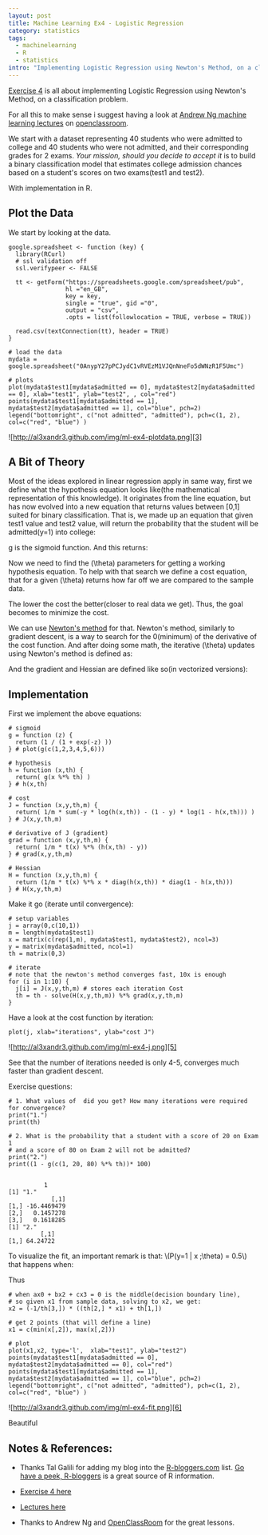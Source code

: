 ```yaml
--- 
layout: post
title: Machine Learning Ex4 - Logistic Regression
category: statistics
tags:
  - machinelearning
  - R
  - statistics
intro: "Implementing Logistic Regression using Newton's Method, on a classification problem"
---
```


<script type="text/javascript" src="http://www.mathjax.org/mathjax/MathJax.js">
    MathJax.Hub.Config({
            jax: ["input/TeX", "output/HTML-CSS"],
        extensions: ["tex2jax.js","TeX/AMSmath.js","TeX/AMSsymbols.js",
                     "TeX/noUndefined.js"],
        tex2jax: {
            inlineMath: [ ["\\(","\\)"] ],
            displayMath: [ ['$$','$$'], ["\\[","\\]"], ["\\begin{displaymath}","\\end{displaymath}"] ],
            skipTags: ["script","noscript","style","textarea","pre","code"],
            ignoreClass: "tex2jax_ignore",
            processEscapes: false,
            processEnvironments: true,
            preview: "TeX"
        },
        showProcessingMessages: true,
        displayAlign: "left",
        displayIndent: "2em",
 
        "HTML-CSS": {
             scale: 100,
             availableFonts: ["STIX","TeX"],
             preferredFont: "TeX",
             webFont: "TeX",
             imageFont: "TeX",
             showMathMenu: true,
        },
        MMLorHTML: {
             prefer: {
                 MSIE:    "MML",
                 Firefox: "MML",
                 Opera:   "HTML",
                 other:   "HTML"
             }
        }
    });
</script>

[Exercise 4][1] is all about implementing Logistic Regression using Newton's
Method, on a classification problem.

For all this to make sense i suggest having a look at [Andrew Ng machine
learning lectures][2] on [openclassroom][2].

We start with a dataset representing 40 students who were admitted to college
and 40 students who were not admitted, and their corresponding grades for 2
exams. _Your mission, should you decide to accept it_ is to build a binary
classification model that estimates college admission chances based on a
student's scores on two exams(test1 and test2).

With implementation in R.

## Plot the Data

We start by looking at the data.

    
    google.spreadsheet <- function (key) {
      library(RCurl)
      # ssl validation off
      ssl.verifypeer <- FALSE
    
      tt <- getForm("https://spreadsheets.google.com/spreadsheet/pub", 
                    hl ="en_GB",
                    key = key, 
                    single = "true", gid ="0", 
                    output = "csv", 
                    .opts = list(followlocation = TRUE, verbose = TRUE)) 
    
      read.csv(textConnection(tt), header = TRUE)
    }
    
    # load the data
    mydata = google.spreadsheet("0AnypY27pPCJydC1vRVEzM1VJQnNneFo5dWNzR1F5Umc")
    
    # plots
    plot(mydata$test1[mydata$admitted == 0], mydata$test2[mydata$admitted == 0], xlab="test1", ylab="test2", , col="red")
    points(mydata$test1[mydata$admitted == 1], mydata$test2[mydata$admitted == 1], col="blue", pch=2)
    legend("bottomright", c("not admitted", "admitted"), pch=c(1, 2), col=c("red", "blue") )
    

![http://al3xandr3.github.com/img/ml-ex4-plotdata.png][3]

## A Bit of Theory

Most of the ideas explored in linear regression apply in same way, first we
define what the hypothesis equation looks like(the mathematical representation
of this knowledge). It originates from the line equation, but has now evolved
into a new equation that returns values between \[0,1\] suited for binary
classification. That is, we made up an equation that given test1 value and
test2 value, will return the probability that the student will be
admitted(y=1) into college:

<script type="math/tex; mode=display">
h_\theta(x) = g(\theta^T x) = \frac{1}{ 1 + e ^{- \theta^T x} }
</script>

g is the sigmoid function. And this returns:

<script type="math/tex; mode=display">
h_\theta(x) = P (y=1 | x; \theta)
</script>

Now we need to find the \(\theta\) parameters for getting a working hypothesis
equation. To help with that search we define a cost equation, that for a given
\(\theta\) returns how far off we are compared to the sample data.

<script type="math/tex; mode=display">
J(\theta) = \frac{1}{m} \sum_{i=1}^m ((-y)log(h_\theta(x)) - (1 - y) log(1- h_\theta(x)) )
</script>

The lower the cost the better(closer to real data we get). Thus, the goal
becomes to minimize the cost.

We can use [Newton's method][4] for that. Newton's method, similarly to
gradient descent, is a way to search for the 0(minimum) of the derivative of
the cost function. And after doing some math, the iterative \(\theta\) updates
using Newton's method is defined as:

<script type="math/tex; mode=display">
\theta^{(t+1)} = \theta^{(t)} -  H^{-1} \nabla_{\theta}J
</script>

And the gradient and Hessian are defined like so(in vectorized versions):

<script type="math/tex; mode=display">
\nabla_{\theta}J  = \frac{1}{m} \sum_{i=1}^m (h_\theta(x) - y) x
</script>

<script type="math/tex; mode=display">
H = \frac{1}{m} \sum_{i=1}^m [h_\theta(x) (1 - h_\theta(x)) x^T x]
</script>

## Implementation

First we implement the above equations:

    
    # sigmoid
    g = function (z) {
      return (1 / (1 + exp(-z) ))
    } # plot(g(c(1,2,3,4,5,6)))
    
    # hypothesis 
    h = function (x,th) {
      return( g(x %*% th) )
    } # h(x,th)
    
    # cost
    J = function (x,y,th,m) {
      return( 1/m * sum(-y * log(h(x,th)) - (1 - y) * log(1 - h(x,th))) )
    } # J(x,y,th,m)
    
    # derivative of J (gradient)
    grad = function (x,y,th,m) {
      return( 1/m * t(x) %*% (h(x,th) - y))
    } # grad(x,y,th,m)
    
    # Hessian
    H = function (x,y,th,m) {
      return (1/m * t(x) %*% x * diag(h(x,th)) * diag(1 - h(x,th)))
    } # H(x,y,th,m)
    

Make it go (iterate until convergence):

    
    # setup variables
    j = array(0,c(10,1))
    m = length(mydata$test1)
    x = matrix(c(rep(1,m), mydata$test1, mydata$test2), ncol=3)
    y = matrix(mydata$admitted, ncol=1)
    th = matrix(0,3)
    
    # iterate 
    # note that the newton's method converges fast, 10x is enough
    for (i in 1:10) {
      j[i] = J(x,y,th,m) # stores each iteration Cost
      th = th - solve(H(x,y,th,m)) %*% grad(x,y,th,m) 
    }
    

Have a look at the cost function by iteration:

    
    plot(j, xlab="iterations", ylab="cost J")
    

![http://al3xandr3.github.com/img/ml-ex4-j.png][5]

See that the number of iterations needed is only 4-5, converges much faster
than gradient descent.

Exercise questions:

    
    # 1. What values of  did you get? How many iterations were required for convergence?
    print("1.")
    print(th)
    
    # 2. What is the probability that a student with a score of 20 on Exam 1
    # and a score of 80 on Exam 2 will not be admitted?
    print("2.")
    print((1 - g(c(1, 20, 80) %*% th))* 100)
    
             
              1
    [1] "1."
                [,1]
    [1,] -16.4469479
    [2,]   0.1457278
    [3,]   0.1618285
    [1] "2."
             [,1]
    [1,] 64.24722
    

To visualize the fit, an important remark is that: \\(P(y=1 | x ;\\theta) =
0.5\\) that happens when:
<script type="math/tex; mode=display">
 \theta^T x=0
</script>
Thus



    
    # when ax0 + bx2 + cx3 = 0 is the middle(decision boundary line),
    # so given x1 from sample data, solving to x2, we get:
    x2 = (-1/th[3,]) * ((th[2,] * x1) + th[1,])
    
    # get 2 points (that will define a line)
    x1 = c(min(x[,2]), max(x[,2]))
    
    # plot
    plot(x1,x2, type='l',  xlab="test1", ylab="test2")
    points(mydata$test1[mydata$admitted == 0], mydata$test2[mydata$admitted == 0], col="red")
    points(mydata$test1[mydata$admitted == 1], mydata$test2[mydata$admitted == 1], col="blue", pch=2)
    legend("bottomright", c("not admitted", "admitted"), pch=c(1, 2), col=c("red", "blue") )
    

![http://al3xandr3.github.com/img/ml-ex4-fit.png][6]

Beautiful

## Notes & References:

* Thanks Tal Galili for adding my blog into the [R-bloggers.com][7] list. [Go have a peek, R-bloggers][7] is a great source of R information. 
* [Exercise 4 here][1]
* [Lectures here][2]
* Thanks to Andrew Ng and [OpenClassRoom][8] for the great lessons. 

   [1]: http://openclassroom.stanford.edu/MainFolder/DocumentPage.php?course=MachineLearning&doc=exercises/ex4/ex4.html
   [2]: http://openclassroom.stanford.edu/MainFolder/CoursePage.php?course=MachineLearning
   [3]: http://al3xandr3.github.com/img/ml-ex4-plotdata.png
   [4]: http://en.wikipedia.org/wiki/File:NewtonIteration_Ani.gif
   [5]: http://al3xandr3.github.com/img/ml-ex4-j.png
   [6]: http://al3xandr3.github.com/img/ml-ex4-fit.png
   [7]: http://www.r-bloggers.com/
   [8]: http://openclassroom.stanford.edu/MainFolder/HomePage.php

